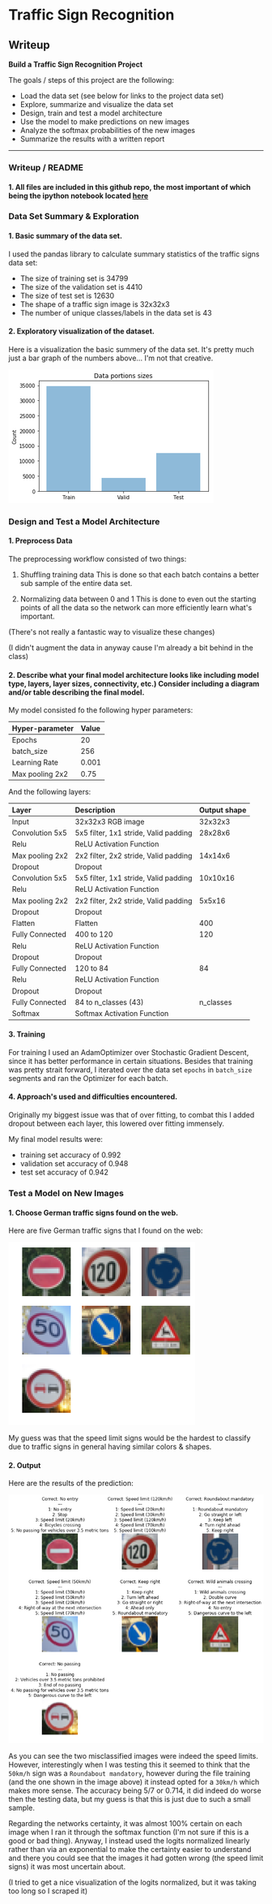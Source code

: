 # **Traffic Sign Recognition**

## Writeup

**Build a Traffic Sign Recognition Project**

The goals / steps of this project are the following:
* Load the data set (see below for links to the project data set)
* Explore, summarize and visualize the data set
* Design, train and test a model architecture
* Use the model to make predictions on new images
* Analyze the softmax probabilities of the new images
* Summarize the results with a written report


[//]: # (Image References)

[image1]: ./writeup_images/data_visualization.png "Visualization"
[image2]: ./writeup_images/signs.png "Grayscaling"
[image3]: ./writeup_images/signs_pred.png "Random Noise"


---
### Writeup / README

#### 1. All files are included in this github repo, the most important of which being the ipython notebook located [here](https://github.com/AaronNBrock/CarND-Traffic-Sign-Classifier-Project/blob/master/Traffic_Sign_Classifier.ipynb)


### Data Set Summary & Exploration

#### 1. Basic summary of the data set.

I used the pandas library to calculate summary statistics of the traffic
signs data set:

* The size of training set is 34799
* The size of the validation set is 4410
* The size of test set is 12630
* The shape of a traffic sign image is 32x32x3
* The number of unique classes/labels in the data set is 43

#### 2. Exploratory visualization of the dataset.

Here is a visualization the basic summery of the data set. It's pretty much just a bar graph of the numbers above... I'm not that creative.

![alt text][image1]

### Design and Test a Model Architecture

#### 1. Preprocess Data

The preprocessing workflow consisted of two things:
1. Shuffling training data
This is done so that each batch contains a better sub sample of the entire data set.

2. Normalizing data between 0 and 1
This is done to even out the starting points of all the data so the network can more efficiently learn what's important.

(There's not really a fantastic way to visualize these changes)

(I didn't augment the data in anyway cause I'm already a bit behind in the class)


#### 2. Describe what your final model architecture looks like including model type, layers, layer sizes, connectivity, etc.) Consider including a diagram and/or table describing the final model.

My model consisted fo the following hyper parameters:

| Hyper-parameter    | Value      |
|:------------------|:----------|
| Epochs             | 20         |
| batch\_size        | 256        |
| Learning Rate      | 0.001      |
| Max pooling 2x2    | 0.75       |

And the following layers:

| Layer                       |     Description                                                 | Output shape |
|:---------------------|:---------------------------------------------|:------------|
| Input                       | 32x32x3 RGB image                                                  | 32x32x3      |
| Convolution 5x5          | 5x5 filter, 1x1 stride, Valid padding            | 28x28x6      |
| Relu                     | ReLU Activation Function                         |              |
| Max pooling 2x2             |    2x2 filter, 2x2 stride, Valid padding            | 14x14x6      |
| Dropout                     |    Dropout                                       |              |
| Convolution 5x5             | 5x5 filter, 1x1 stride, Valid padding            | 10x10x16     |
| Relu                     | ReLU Activation Function                         |              |
| Max pooling 2x2             |    2x2 filter, 2x2 stride, Valid padding            | 5x5x16       |
| Dropout                     |    Dropout                                       |              |
| Flatten                     |    Flatten                                       | 400          |
| Fully Connected          |    400 to 120                                       | 120          |
| Relu                     | ReLU Activation Function                         |              |
| Dropout                     |    Dropout                                       |              |
| Fully Connected             |    120 to 84                                        | 84           |
| Relu                     | ReLU Activation Function                         |              |
| Dropout                     |    Dropout                                       |              |
| Fully Connected             |    84 to n\_classes (43)                            | n\_classes   |
| Softmax                           | Softmax Activation Function                                  |              |



#### 3. Training

For training I used an AdamOptimizer over Stochastic Gradient Descent, since it has better performance in certain situations.  Besides that training was pretty strait forward, I iterated over the data set ``epochs`` in ``batch_size`` segments and ran the Optimizer for each batch.

#### 4. Approach's used and difficulties encountered.

Originally my biggest issue was that of over fitting, to combat this I added dropout between each layer, this lowered over fitting immensely.

My final model results were:
* training set accuracy of 0.992
* validation set accuracy of 0.948
* test set accuracy of 0.942
 

### Test a Model on New Images

#### 1. Choose German traffic signs found on the web.

Here are five German traffic signs that I found on the web:

![alt text][image2]

My guess was that the speed limit signs would be the hardest to classify due to traffic signs in general having similar colors & shapes.

#### 2. Output

Here are the results of the prediction:

![alt text][image3]

As you can see the two misclassified images were indeed the speed limits.  However, interestingly when I was testing this it seemed to think that the ``50km/h`` sign was a ``Roundabout mandatory``, however during the file training (and the one shown in the image above) it instead opted for a ``30km/h`` which makes more sense.  The accuracy being 5/7 or 0.714, it did indeed do worse then the testing data, but my guess is that this is just due to such a small sample.

Regarding the networks certainty, it was almost 100% certain on each image when I ran it through the softmax function (I'm not sure if this is a good or bad thing).  Anyway, I instead used the logits normalized linearly rather than via an exponential to make the certainty easier to understand and there you could see that the images it had gotten wrong (the speed limit signs) it was most uncertain about.

(I tried to get a nice visualization of the logits normalized, but it was taking too long so I scraped it)

